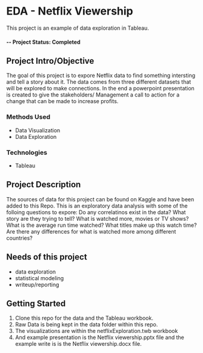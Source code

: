 # EDA - Netflix Viewership
This project is an example of data exploration in Tableau.

#### -- Project Status: Completed

## Project Intro/Objective
The goal of this project is to expore Netflix data to find something intersting and tell a story about it. The data comes from three different datasets that will be explored to make connections. In the end a powerpoint presentation is created to give the stakeholders/ Management a call to action for a change that can be made to increase profits.

### Methods Used
* Data Visualization
* Data Exploration

### Technologies
* Tableau

## Project Description
The sources of data for this project can be found on Kaggle and have been added to this Repo. This is an  exploratory data analysis with some of the folloing questions to expore: Do any correlatinos exist in the data? What story are they trying to tell? What is watched more, movies or TV shows? What is the average run time watched? What titles make up this watch time? Are there any differences for what is watched more among different countries?


## Needs of this project
- data exploration
- statistical modeling
- writeup/reporting

## Getting Started

1. Clone this repo for the data and the Tableau workbook.
2. Raw Data is being kept in the data folder within this repo.
3. The visualizations are within the netflixExploration.twb workbook
4. And example presentation is the Netflix viewership.pptx file and the example write is is the Netflix viewership.docx file.

